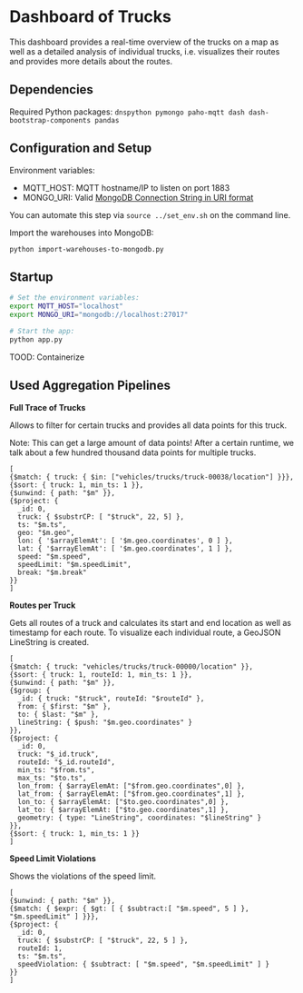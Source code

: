 # Dashboard of Trucks

This dashboard provides a real-time overview of the trucks on a map as well as a detailed analysis of individual trucks, i.e. visualizes their routes and provides more details about the routes.

## Dependencies

Required Python packages: `dnspython pymongo paho-mqtt dash dash-bootstrap-components pandas`

## Configuration and Setup

Environment variables:
- MQTT_HOST: MQTT hostname/IP to listen on port 1883
- MONGO_URI: Valid [MongoDB Connection String in URI format](https://docs.mongodb.com/manual/reference/connection-string/)

You can automate this step via `source ../set_env.sh` on the command line.

Import the warehouses into MongoDB:

`python import-warehouses-to-mongodb.py`

## Startup

```bash
# Set the environment variables: 
export MQTT_HOST="localhost"
export MONGO_URI="mongodb://localhost:27017"

# Start the app:
python app.py
```

TOOD: Containerize

## Used Aggregation Pipelines

**Full Trace of Trucks**

Allows to filter for certain trucks and provides all data points for this truck.

Note: This can get a large amount of data points! After a certain runtime, we talk about a few hundred thousand data points for multiple trucks.

```
[
{$match: { truck: { $in: ["vehicles/trucks/truck-00038/location"] }}}, 
{$sort: { truck: 1, min_ts: 1 }}, 
{$unwind: { path: "$m" }}, 
{$project: {
  _id: 0,
  truck: { $substrCP: [ "$truck", 22, 5] },
  ts: "$m.ts",
  geo: "$m.geo",
  lon: { '$arrayElemAt': [ '$m.geo.coordinates', 0 ] }, 
  lat: { '$arrayElemAt': [ '$m.geo.coordinates', 1 ] },
  speed: "$m.speed",
  speedLimit: "$m.speedLimit",
  break: "$m.break"
}}
]
```

**Routes per Truck**

Gets all routes of a truck and calculates its start and end location as well as timestamp for each route. To visualize each individual route, a GeoJSON LineString is created.  

```
[
{$match: { truck: "vehicles/trucks/truck-00000/location" }}, 
{$sort: { truck: 1, routeId: 1, min_ts: 1 }}, 
{$unwind: { path: "$m" }}, 
{$group: {
  _id: { truck: "$truck", routeId: "$routeId" },
  from: { $first: "$m" },
  to: { $last: "$m" },
  lineString: { $push: "$m.geo.coordinates" }
}}, 
{$project: {
  _id: 0,
  truck: "$_id.truck",
  routeId: "$_id.routeId",
  min_ts: "$from.ts",
  max_ts: "$to.ts",
  lon_from: { $arrayElemAt: ["$from.geo.coordinates",0] },
  lat_from: { $arrayElemAt: ["$from.geo.coordinates",1] },
  lon_to: { $arrayElemAt: ["$to.geo.coordinates",0] },
  lat_to: { $arrayElemAt: ["$to.geo.coordinates",1] },
  geometry: { type: "LineString", coordinates: "$lineString" }
}}, 
{$sort: { truck: 1, min_ts: 1 }}
]
```

**Speed Limit Violations**

Shows the violations of the speed limit.

```
[
{$unwind: { path: "$m" }}, 
{$match: { $expr: { $gt: [ { $subtract:[ "$m.speed", 5 ] }, "$m.speedLimit" ] }}}, 
{$project: {
  _id: 0,
  truck: { $substrCP: [ "$truck", 22, 5 ] },
  routeId: 1,
  ts: "$m.ts",
  speedViolation: { $subtract: [ "$m.speed", "$m.speedLimit" ] }
}}
]
```